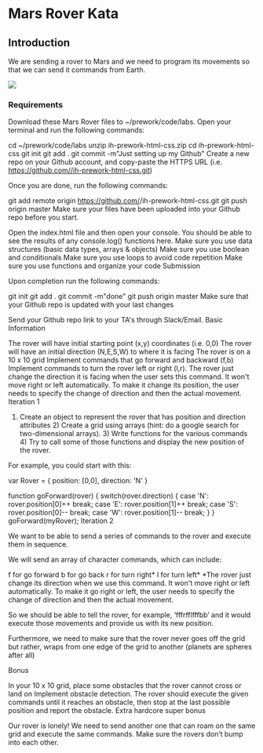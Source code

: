 # Mars Rover Kata

## Introduction

We are sending a rover to Mars and we need to program its movements so that we can send it commands from Earth.

![](http://i.imgur.com/yeDBBab.jpg)

### Requirements

Download these Mars Rover files to ~/prework/code/labs.
Open your terminal and run the following commands:

cd ~/prework/code/labs
unzip ih-prework-html-css.zip
cd ih-prework-html-css
git init
git add .
git commit -m"Just setting up my Github"
Create a new repo on your Github account, and copy-paste the HTTPS URL (i.e. https://github.com//ih-prework-html-css.git)



Once you are done, run the following commands:

git add remote origin https://github.com/<your-user-name>/ih-prework-html-css.git
git push origin master
Make sure your files have been uploaded into your Github repo before you start.

Open the index.html file and then open your console. You should be able to see the results of any console.log() functions here. 
Make sure you use data structures (basic data types, arrays & objects)
Make sure you use boolean and conditionals
Make sure you use loops to avoid code repetition
Make sure you use functions and organize your code
Submission

Upon completion run the following commands:

git init
git add .
git commit -m"done"
git push origin master
Make sure that your Github repo is updated with your last changes

Send your Github repo link to your TA's through Slack/Email.
Basic Information

The rover will have initial starting point (x,y) coordinates (i.e. 0,0)
The rover will have an initial direction (N,E,S,W) to where it is facing
The rover is on a 10 x 10 grid
Implement commands that go forward and backward (f,b)
Implement commands to turn the rover left or right (l,r). The rover just change the direction it is facing when the user sets this command. It won't move right or left automatically. To make it change its position, the user needs to specify the change of direction and then the actual movement.
Iteration 1

1) Create an object to represent the rover that has position and direction attributes 2) Create a grid using arrays (hint: do a google search for two-dimensional arrays). 3) Write functions for the various commands 4) Try to call some of those functions and display the new position of the rover.

For example, you could start with this:

var Rover = {
  position: [0,0],
  direction: 'N'
}

function goForward(rover) {
  switch(rover.direction) {
    case 'N':
      rover.position[0]++
      break;
    case 'E':
      rover.position[1]++
      break;
    case 'S':
      rover.position[0]--
      break;
    case 'W':
      rover.position[1]--
      break;
  }
}
goForward(myRover);
Iteration 2

We want to be able to send a series of commands to the rover and execute them in sequence.

We will send an array of character commands, which can include:

f for go forward
b for go back
r for turn right*
l for turn left*
*The rover just change its direction when we use this command. It won't move right or left automatically. To make it go right or left, the user needs to specify the change of direction and then the actual movement.

So we should be able to tell the rover, for example, ‘fffrfflfffbb’ and it would execute those movements and provide us with its new position.

Furthermore, we need to make sure that the rover never goes off the grid but rather, wraps from one edge of the grid to another (planets are spheres after all)

Bonus

In your 10 x 10 grid, place some obstacles that the rover cannot cross or land on
Implement obstacle detection. The rover should execute the given commands until it reaches an obstacle, then stop at the last possible position and report the obstacle.
Extra hardcore super bonus

Our rover is lonely! We need to send another one that can roam on the same grid and execute the same commands. Make sure the rovers don’t bump into each other.
